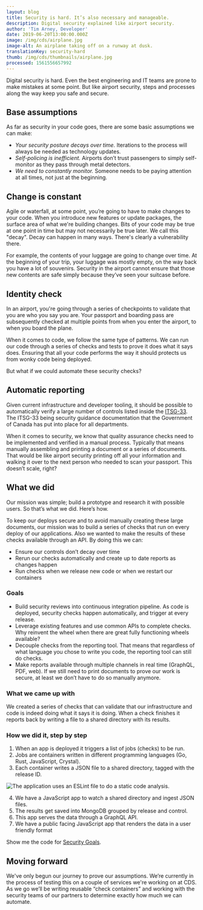 ```yaml
---
layout: blog
title: Security is hard. It’s also necessary and manageable.
description: Digital security explained like airport security.
author: 'Tim Arney, Developer'
date: 2019-06-20T13:00:00.000Z
image: /img/cds/airplane.jpg
image-alt: An airplane taking off on a runway at dusk.
translationKey: security-hard
thumb: /img/cds/thumbnails/airplane.jpg
processed: 1561556657992
---
```

Digital security is hard. Even the best engineering and IT teams are prone to make mistakes at some point. But like airport security, steps and processes along the way keep you safe and secure.

## Base assumptions

As far as security in your code goes, there are some basic assumptions we can make:

* _Your security posture decays over time._ Iterations to the process will always be needed as technology updates.
* _Self-policing is inefficient._ Airports don’t trust passengers to simply self-monitor as they pass through metal detectors.
* _We need to constantly monitor._ Someone needs to be paying attention at all times, not just at the beginning.

## Change is constant

Agile or waterfall, at some point, you’re going to have to make changes to your code. When you introduce new features or update packages, the surface area of what we're building changes. Bits of your code may be true at one point in time but may not necessarily be true later. We call this "decay". Decay can happen in many ways. There's clearly a vulnerability there. 

For example, the contents of your luggage are going to change over time. At the beginning of your trip, your luggage was mostly empty, on the way back you have a lot of souvenirs. Security in the airport cannot ensure that those new contents are safe simply because they’ve seen your suitcase before.

## Identity check

In an airport, you're going through a series of checkpoints to validate that you are who you say you are. Your passport and boarding pass are subsequently checked at multiple points from when you enter the airport, to when you board the plane.

When it comes to code, we follow the same type of patterns. We can run our code through a series of checks and tests to prove it does what it says does. Ensuring that all your code performs the way it should protects us from wonky code being deployed.

But what if we could automate these security checks? 

## Automatic reporting

Given current infrastructure and developer tooling, it should be possible to automatically verify a large number of controls listed inside the [ITSG-33](https://www.cse-cst.gc.ca/en/system/files/pdf_documents/itsg33-overview-apercu-eng_1.pdf). The ITSG-33 being security guidance documentation that the Government of Canada has put into place for all departments.

When it comes to security, we know that quality assurance checks need to be implemented and verified in a manual process. Typically that means manually assembling and printing a document or a series of documents. That would be like airport security printing off all your information and walking it over to the next person who needed to scan your passport. This doesn’t scale, right?

## What we did

Our mission was simple; build a prototype and research it with possible users. So that’s what we did. Here’s how.

To keep our deploys secure and to avoid manually creating these large documents, our mission was to build a series of checks that run on every deploy of our applications. Also we wanted to make the results of these checks available through an API. By doing this we can:

* Ensure our controls don’t decay over time
* Rerun our checks automatically and create up to date reports as changes happen
* Run checks when we release new code or when we restart our containers

### Goals

* Build security reviews into continuous integration pipeline. As code is deployed, security checks happen automatically, and trigger at every release.
* Leverage existing features and use common APIs to complete checks. Why reinvent the wheel when there are great fully functioning wheels available? 
* Decouple checks from the reporting tool. That means that regardless of what language you chose to write you code, the reporting tool can still do checks. 
* Make reports available through multiple channels in real time (GraphQL, PDF, web). If we still need to print documents to prove our work is secure, at least we don’t have to do so manually anymore.

### What we came up with

We created a series of checks that can validate that our infrastructure and code is indeed doing what it says it is doing. When a check finishes it reports back by writing a file to a shared directory with its results.

### How we did it, step by step

1. When an app is deployed it triggers a list of jobs (checks) to be run.
2. Jobs are containers written in different programming languages (Go, Rust, JavaScript, Crystal).
3. Each container writes a JSON file to a shared directory, tagged with the release ID.

![The application uses an ESLint file to do a static code analysis.](/img/cds/compliance-code-en.png)

4. We have a JavaScript app to watch a shared directory and ingest JSON files.
5. The results get saved into MongoDB grouped by release and control.
6. This app serves the data through a GraphQL API.
7. We have a public facing JavaScript app that renders the data in a user friendly format

Show me the code for [Security Goals](https://github.com/cds-snc/security-goals).

## Moving forward

We've only begun our journey to prove our assumptions. We’re currently in the process of testing this on a couple of services we're working on at CDS. As we go we’ll be writing reusable “check containers” and working with the security teams of our partners to determine exactly how much we can automate.

